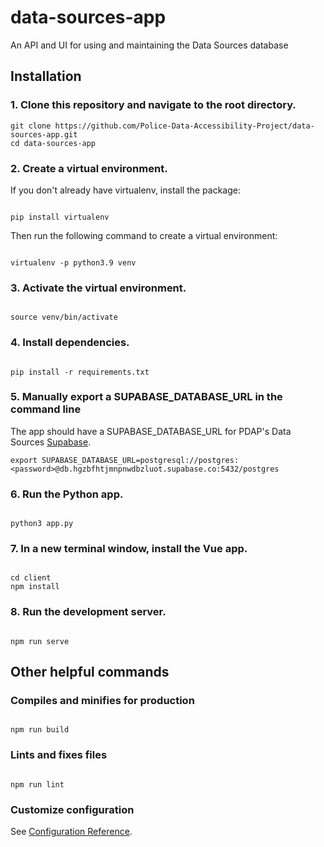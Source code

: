 # data-sources-app

An API and UI for using and maintaining the Data Sources database

## Installation

### 1. Clone this repository and navigate to the root directory.

```
git clone https://github.com/Police-Data-Accessibility-Project/data-sources-app.git
cd data-sources-app
```

### 2. Create a virtual environment.

If you don't already have virtualenv, install the package:

```

pip install virtualenv

```

Then run the following command to create a virtual environment:

```

virtualenv -p python3.9 venv

```

### 3. Activate the virtual environment.

```

source venv/bin/activate

```

### 4. Install dependencies.

```

pip install -r requirements.txt

```

### 5. Manually export a SUPABASE_DATABASE_URL in the command line

The app should have a SUPABASE_DATABASE_URL for PDAP's Data Sources [Supabase](https://supabase.com/).

```
export SUPABASE_DATABASE_URL=postgresql://postgres:<password>@db.hgzbfhtjmnpnwdbzluot.supabase.co:5432/postgres

```

### 6. Run the Python app.

```

python3 app.py

```

### 7. In a new terminal window, install the Vue app.

```

cd client
npm install

```

### 8. Run the development server.

```

npm run serve

```

## Other helpful commands

### Compiles and minifies for production

```

npm run build

```

### Lints and fixes files

```

npm run lint

```

### Customize configuration

See [Configuration Reference](https://cli.vuejs.org/config/).

```

```
